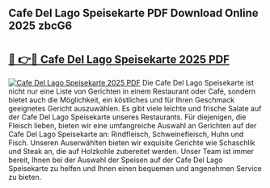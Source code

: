 ## Cafe Del Lago Speisekarte PDF Download Online 2025 zbcG6

# <h2><a href="http://gce9tzz.nevu.top/?p=Cafe+Del+Lago+Speisekarte">🔗 👉🔴 Cafe Del Lago Speisekarte 2025 PDF</a></h2>

[![Cafe Del Lago Speisekarte 2025 PDF](https://i.imgur.com/dBaPXMq.png)](http://gce9tzz.nevu.top/?p=Cafe+Del+Lago+Speisekarte)
Die Cafe Del Lago Speisekarte ist nicht nur eine Liste von Gerichten in einem Restaurant oder Café, sondern bietet auch die Möglichkeit, ein köstliches und für Ihren Geschmack geeignetes Gericht auszuwählen. Es gibt viele leichte und frische Salate auf der Cafe Del Lago Speisekarte unseres Restaurants. Für diejenigen, die Fleisch lieben, bieten wir eine umfangreiche Auswahl an Gerichten auf der Cafe Del Lago Speisekarte an: Rindfleisch, Schweinefleisch, Huhn und Fisch. Unseren Auserwählten bieten wir exquisite Gerichte wie Schaschlik und Steak an, die auf Holzkohle zubereitet werden. Unser Team ist immer bereit, Ihnen bei der Auswahl der Speisen auf der Cafe Del Lago Speisekarte zu helfen und Ihnen einen bequemen und angenehmen Service zu bieten.
